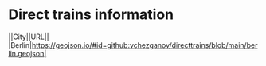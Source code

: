 # Direct trains information

||City||URL||
|Berlin|https://geojson.io/#id=github:vchezganov/directtrains/blob/main/berlin.geojson|
